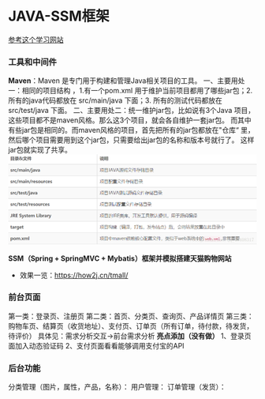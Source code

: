 # JAVA-SSM框架
[参考这个学习网站](http://how2j.cn/stage/25.html)


### 工具和中间件
**Maven**：Maven 是专门用于构建和管理Java相关项目的工具。
一、主要用处一：相同的项目结构 ，1.有一个pom.xml 用于维护当前项目都用了哪些jar包；2. 所有的java代码都放在 src/main/java 下面；3. 所有的测试代码都放在src/test/java 下面。
二、主要用处二：统一维护jar包，比如说有3个Java 项目，这些项目都不是maven风格。那么这3个项目，就会各自维护一套jar包。 而其中有些jar包是相同的。而maven风格的项目，首先把所有的jar包都放在"仓库“ 里，然后哪个项目需要用到这个jar包，只需要给出jar包的名称和版本号就行了。 这样jar包就实现了共享。
![maven目录](../../pics/maven目录.png)

**SSM（Spring + SpringMVC + Mybatis）框架并模拟搭建天猫购物网站**

* 效果一览：https://how2j.cn/tmall/

### 前台页面
第一类：登录页、注册页
第二类：首页、分类页、查询页、产品详情页
第三类：购物车页、结算页（收货地址）、支付页、订单页（所有订单，待付款，待发货，待评价）
具体见：需求分析交互->前台需求分析
**亮点添加（没有做）**
1、登录页面加入动态验证码
2、支付页面看看能够调用支付宝的API 


### 后台功能
分类管理（图片，属性，产品，名称）：
用户管理：
订单管理（发货）：





